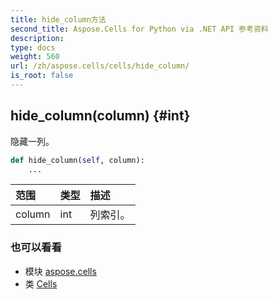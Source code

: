 ```yaml
---
title: hide_column方法
second_title: Aspose.Cells for Python via .NET API 参考资料
description:
type: docs
weight: 560
url: /zh/aspose.cells/cells/hide_column/
is_root: false
---
```

##  hide_column(column) {#int}
隐藏一列。



```python
def hide_column(self, column):
    ...
```


|范围|类型|描述|
| :- | :- | :- |
| column | int |列索引。|



### 也可以看看
* 模块 [aspose.cells](../../)
* 类 [Cells](/cells/python-net/zh/aspose.cells/cells)
